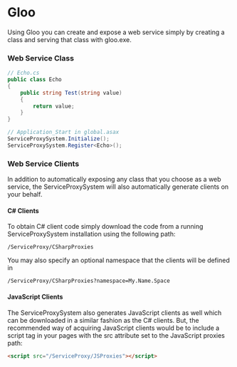 # Gloo
Using Gloo you can create and expose a web service simply by creating a class
and serving that class with gloo.exe.

### Web Service Class
```c#
// Echo.cs
public class Echo
{
	public string Test(string value)
	{
		return value;
	}
}

// Application_Start in global.asax
ServiceProxySystem.Initialize();
ServiceProxySystem.Register<Echo>();
```

### Web Service Clients
In addition to automatically exposing any class that you choose as a
web service, the ServiceProxySystem will also automatically generate clients
on your behalf.

#### C# Clients
To obtain C# client code simply download the code from a running ServiceProxySystem
installation using the following path:

```
/ServiceProxy/CSharpProxies
```

You may also specify an optional namespace that the clients will be defined in

```
/ServiceProxy/CSharpProxies?namespace=My.Name.Space
```

#### JavaScript Clients
The ServiceProxySystem also generates JavaScript clients as well which
can be downloaded in a similar fashion as the C# clients.  But, the recommended way
of acquiring JavaScript clients would be to include a script tag in your pages
with the src attribute set to the JavaScript proxies path:

```html
<script src="/ServiceProxy/JSProxies"></script>
```

